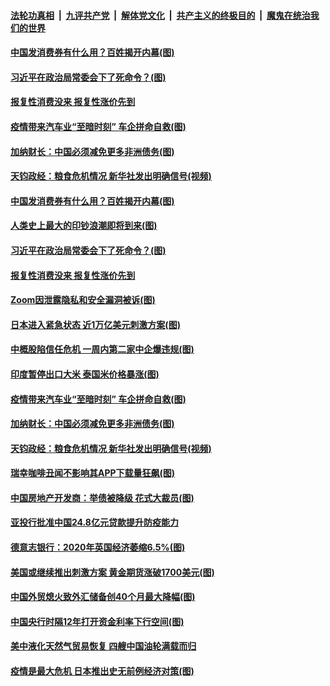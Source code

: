 

####  [法轮功真相](../../../../basic/blob/master/README.md?t=04091001) &nbsp;|&nbsp; [九评共产党](../../../../9ping.md/blob/master/README.md?t=04091001) &nbsp;|&nbsp; [解体党文化](../../../../jtdwh.md/blob/master/README.md?t=04091001)  &nbsp;|&nbsp; [共产主义的终极目的](../../../../gczydzjmd.md/blob/master/README.md?t=04091001) &nbsp;|&nbsp; [魔鬼在统治我们的世界](../../../../mgztzwmdsj.md/blob/master/README.md?t=04091001) 

#### [中国发消费券有什么用？百姓揭开内幕(图)](../pages/p5/929097.md?t=04091001) 

#### [习近平在政治局常委会下了死命令？(图)](../pages/p5/929105.md?t=04091001) 

#### [报复性消费没来 报复性涨价先到](../pages/p5/929117.md?t=04091001) 

#### [疫情带来汽车业“至暗时刻” 车企拼命自救(图)](../pages/p5/929085.md?t=04091001) 

#### [加纳财长：中国必须减免更多非洲债务(图)](../pages/p5/929070.md?t=04091001) 

#### [天钧政经：粮食危机情况 新华社发出明确信号(视频)](../pages/p5/929066.md?t=04091001) 

#### [中国发消费券有什么用？百姓揭开内幕(图)](../pages/p5/929097.md?t=04091001) 

#### [人类史上最大的印钞浪潮即将到来(图)](../pages/p5/929120.md?t=04091001) 

#### [习近平在政治局常委会下了死命令？(图)](../pages/p5/929105.md?t=04091001) 

#### [报复性消费没来 报复性涨价先到](../pages/p5/929117.md?t=04091001) 

#### [Zoom因泄露隐私和安全漏洞被诉(图)](../pages/p5/929115.md?t=04091001) 

#### [日本进入紧急状态 近1万亿美元刺激方案(图)](../pages/p5/929114.md?t=04091001) 

#### [中概股陷信任危机 一周内第二家中企爆违规(图)](../pages/p5/929100.md?t=04091001) 

#### [印度暂停出口大米 泰国米价格暴涨(图)](../pages/p5/929099.md?t=04091001) 

#### [疫情带来汽车业“至暗时刻” 车企拼命自救(图)](../pages/p5/929085.md?t=04091001) 

#### [加纳财长：中国必须减免更多非洲债务(图)](../pages/p5/929070.md?t=04091001) 

#### [天钧政经：粮食危机情况 新华社发出明确信号(视频)](../pages/p5/929066.md?t=04091001) 

#### [瑞幸咖啡丑闻不影响其APP下载量狂飙(图)](../pages/p5/929020.md?t=04091001) 

#### [中国房地产开发商：举债被降级 花式大裁员(图)](../pages/p5/928949.md?t=04091001) 

#### [亚投行批准中国24.8亿元贷款提升防疫能力](../pages/p5/929018.md?t=04091001) 

#### [德意志银行：2020年英国经济萎缩6.5%(图)](../pages/p5/928984.md?t=04091001) 

#### [美国或继续推出刺激方案 黄金期货涨破1700美元(图)](../pages/p5/928964.md?t=04091001) 

#### [中国外贸熄火致外汇储备创40个月最大降幅(图)](../pages/p5/928951.md?t=04091001) 

#### [中国央行时隔12年打开资金利率下行空间(图)](../pages/p5/928947.md?t=04091001) 

#### [美中液化天然气贸易恢复 四艘中国油轮满载而归](../pages/p5/928942.md?t=04091001) 

#### [疫情是最大危机 日本推出史无前例经济对策(图)](../pages/p5/928922.md?t=04091001) 

